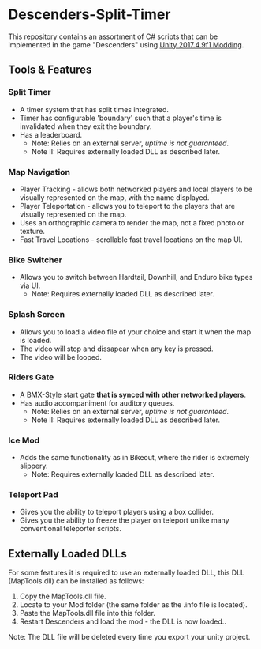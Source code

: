 # Descenders-Split-Timer

This repository contains an assortment of C# scripts that can be implemented in the game "Descenders" using [Unity 2017.4.9f1 Modding](https://descenders.mod.io/guides/descenders-modding-guide).


## Tools & Features

### Split Timer
- A timer system that has split times integrated.
- Timer has configurable 'boundary' such that a player's time is invalidated when they exit the boundary.
- Has a leaderboard.
  - Note: Relies on an external server, *uptime is not guaranteed*.
  - Note II: Requires externally loaded DLL as described later.

### Map Navigation
- Player Tracking - allows both networked players and local players to be visually represented on the map, with the name displayed.
- Player Teleportation - allows you to teleport to the players that are visually represented on the map.
- Uses an orthographic camera to render the map, not a fixed photo or texture.
- Fast Travel Locations - scrollable fast travel locations on the map UI.

### Bike Switcher
- Allows you to switch between Hardtail, Downhill, and Enduro bike types via UI.
  - Note: Requires externally loaded DLL as described later.

### Splash Screen
- Allows you to load a video file of your choice and start it when the map is loaded.
- The video will stop and dissapear when any key is pressed.
- The video will be looped.

### Riders Gate
- A BMX-Style start gate **that is synced with other networked players**.
- Has audio accompaniment for auditory queues.
  - Note: Relies on an external server, *uptime is not guaranteed*.
  - Note II: Requires externally loaded DLL as described later.

### Ice Mod
- Adds the same functionality as in Bikeout, where the rider is extremely slippery.
  - Note: Requires externally loaded DLL as described later.

### Teleport Pad
- Gives you the ability to teleport players using a box collider.
- Gives you the ability to freeze the player on teleport unlike many conventional teleporter scripts.

## Externally Loaded DLLs
For some features it is required to use an externally loaded DLL, this DLL (MapTools.dll) can be installed as follows:
1. Copy the MapTools.dll file.
2. Locate to your Mod folder (the same folder as the .info file is located).
3. Paste the MapTools.dll file into this folder.
4. Restart Descenders and load the mod - the DLL is now loaded..

Note: The DLL file will be deleted every time you export your unity project.

